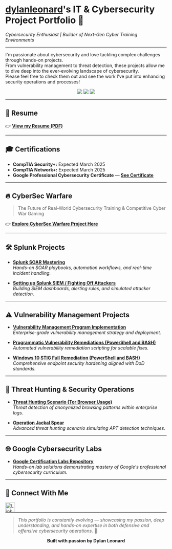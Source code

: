 # <a href="https://www.linkedin.com/in/dylan-leonard-b0962825b">dylanleonard</a>'s IT & Cybersecurity Project Portfolio 🔐  
*Cybersecurity Enthusiast | Builder of Next-Gen Cyber Training Environments*  

---

I'm passionate about cybersecurity and love tackling complex challenges through hands-on projects.  
From vulnerability management to threat detection, these projects allow me to dive deep into the ever-evolving landscape of cybersecurity.  
Please feel free to check them out and see the work I’ve put into enhancing security operations and processes!

<p align="center">
  <img src="https://img.shields.io/github/followers/dylanleonard-1?label=Follow%20Me&style=social" />
  <img src="https://img.shields.io/github/last-commit/dylanleonard-1/dylanleonard-1" />
  <img src="https://img.shields.io/github/repo-size/dylanleonard-1/dylanleonard-1" />
</p>

---

## 📄 Resume  
👉 [**View my Resume (PDF)**](https://docs.google.com/document/d/10qvTvSFwF5MdG7QU4jK4qfuPEoGL1tHEne0bP6uCgqU/edit)

---

## 🎓 Certifications  
- **CompTIA Security+:** Expected March 2025  
- **CompTIA Network+:** Expected March 2025  
- **Google Professional Cybersecurity Certificate** — [**See Certificate**](https://s3.amazonaws.com/coursera_assets/meta_images/generated/CERTIFICATE_LANDING_PAGE/CERTIFICATE_LANDING_PAGE~JG0XRGVUQ8T0/CERTIFICATE_LANDING_PAGE~JG0XRGVUQ8T0.jpeg?fbclid=IwZXh0bgNhZW0CMTEAAR1jNrj7IAK3vNt1ENtLpohMhksQ798ZogYyC5mSCI-nJ7GLbmGVmV3FfK8_aem_ES4XecaMIEVDu77hv8lh-g)

---

## 🔥 CyberSec Warfare  
> The Future of Real-World Cybersecurity Training & Competitive Cyber War Gaming  

👉 [**Explore CyberSec Warfare Project Here**](https://github.com/dylanleonard-1/CyberSec-Warfare-The-Future-of-Real-World-Cybersecurity-Training-Competitive-Cyber-War-Gaming/blob/main/README.md)

---

## 🛠️ Splunk Projects  
- **[Splunk SOAR Mastering](https://github.com/dylanleonard-1/Splunk-Soar-mastering-/tree/main)**  
  *Hands-on SOAR playbooks, automation workflows, and real-time incident handling.*  

- **[Setting up Splunk SIEM / Fighting Off Attackers](https://github.com/dylanleonard-1/Setting-up-Splunk-fighting-off-attackers-/blob/main/README.md)**  
  *Building SIEM dashboards, alerting rules, and simulated attacker detection.*

---

## ⚠️ Vulnerability Management Projects  
- **[Vulnerability Management Program Implementation](https://github.com/dylanleonard-1/vulnerability-management-program/blob/main/README.md)**  
  *Enterprise-grade vulnerability management strategy and deployment.*  

- **[Programmatic Vulnerability Remediations (PowerShell and BASH)](https://github.com/dylanleonard-1/Programmatic-Vulnerability-Remediations/blob/main/README.md)**  
  *Automated vulnerability remediation scripting for scalable fixes.*  

- **[Windows 10 STIG Full Remediation (PowerShell and BASH)](https://github.com/dylanleonard-1/Windows-10-STIG-Full-Remediation-Lab/blob/main/README.md)**  
  *Comprehensive endpoint security hardening aligned with DoD standards.*

---

## 🚨 Threat Hunting & Security Operations  
- **[Threat Hunting Scenario (Tor Browser Usage)](https://github.com/dylanleonard-1/threat-hunting-scenario-tor/blob/main/README.md)**  
  *Threat detection of anonymized browsing patterns within enterprise logs.*  

- **[Operation Jackal Spear](https://github.com/dylanleonard-1/Operation-Jackal-Spear/blob/main/README.md)**  
  *Advanced threat hunting scenario simulating APT detection techniques.*

---

## 🌐 Google Cybersecurity Labs  
- **[Google Certification Labs Repository](https://github.com/dylanleonard-1/google-certification-labs-)**  
  *Hands-on lab solutions demonstrating mastery of Google's professional cybersecurity curriculum.*

---

## 🤝 Connect With Me  
[<img align="left" alt="LinkedIn" width="30px" src="https://cdn.jsdelivr.net/npm/simple-icons@v3/icons/linkedin.svg" />](https://www.linkedin.com/in/dylan-leonard-b0962825b)  

<br/>

---

> *This portfolio is constantly evolving — showcasing my passion, deep understanding, and hands-on expertise in both defensive and offensive cybersecurity operations.* 🚀  

<p align="center">
  <b>Built with passion by Dylan Leonard</b>
</p>
